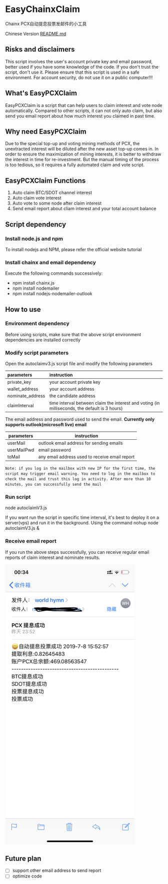 # EasyChainxClaim
Chainx PCX自动提息投票发邮件的小工具

Chinese Version [README.md]()

## Risks and disclaimers
This script involves the user's account private key and email password, better used if you have some knowledge of the code. If you don't trust the script, don't use it.
Please ensure that this script is used in a safe environment. For account security, do not use it on a public computer!!!

## What's EasyPCXClaim
EasyPCXClaim is a script that can help users to claim interest and vote node automatically. Compared to other scripts, it can not only auto claim, but also send you email report about how much interest you claimed in past time.

## Why need EasyPCXClaim
Due to the special top-up and voting mining methods of PCX, the unextracted interest will be diluted after the new asset top-up comes in. In order to ensure the maximization of mining interests, it is better to withdraw the interest in time for re-investment. But the manual timing of the process is too tedious, so it requires a fully automated claim and vote script.

## EasyPCXClaim Functions
1. Auto claim BTC/SDOT channel interest
2. Auto claim vote interest
3. Auto vote to some node after claim interest
4. Send email report about cliam interest and your total account balance

## Script dependency
### Install node.js and npm
To install nodejs and NPM, please refer the official website tutorial

### Install chainx and email dependency
Execute the following commands successively:
* npm install chainx.js
* npm install nodemailer
* npm install nodejs-nodemailer-outlook

## How to use

### Environment dependency
Before using scripts, make sure that the above script environment dependencies are installed correctly

### Modify script parameters
Open the autoclaimv3.js script file and modify the following parameters

|   parameters                 | instruction |
| :---         | :--- |
| private_key           |  your account private key |
| wallet_address        |  your account address |
| nominate_address      |  the candidate address |
| claimInterval         |  time interval between claim the interest and voting (in milliseconds, the default is 3 hours) |

The email address and password used to send the email. **Currently only supports outlook(microsoft live) email**

|   parameters                 | instruction |
| -------------         | --- |
| userMail           |  outlook email address for sending emails |
| userMailPwd        |  email password |
| toMail             |  any email address used to receive email report |


``
Note: if you log in the mailbox with new IP for the first time, the script may trigger email warning. You need to log in the mailbox to check the mail and trust this log in activity. After more than 10 minutes, you can successfully send the mail
``

### Run script
node autoclaimV3.js

If you want run the script in specific time interval, it's best to deploy it on a server(vps) and run it in the background. Using the command
nohup node autoclaimV3.js &

### Receive email report
If you run the above steps successfully, you can receive regular email reports of claim interest and nominate results.

<img src="https://github.com/nziyouren/EasyChainxClaim/blob/master/img/send_success.png" alt="Drawing" width="414px" height="896px" />

## Future plan
* [ ] support other email address to send report
* [ ] optimize code

